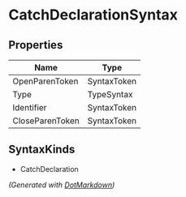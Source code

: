 # CatchDeclarationSyntax

## Properties

| Name            | Type        |
| --------------- | ----------- |
| OpenParenToken  | SyntaxToken |
| Type            | TypeSyntax  |
| Identifier      | SyntaxToken |
| CloseParenToken | SyntaxToken |

## SyntaxKinds

* CatchDeclaration

*\(Generated with [DotMarkdown](http://github.com/JosefPihrt/DotMarkdown)\)*